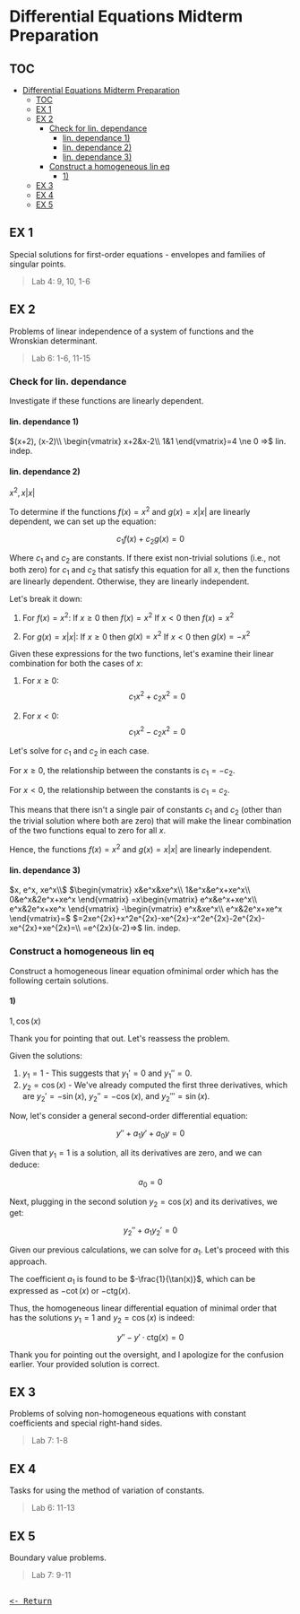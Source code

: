 # Differential Equations Midterm Preparation

## TOC

- [Differential Equations Midterm Preparation](#differential-equations-midterm-preparation)
  - [TOC](#toc)
  - [EX 1](#ex-1)
  - [EX 2](#ex-2)
    - [Check for lin. dependance](#check-for-lin-dependance)
      - [lin. dependance 1)](#lin-dependance-1)
      - [lin. dependance 2)](#lin-dependance-2)
      - [lin. dependance 3)](#lin-dependance-3)
    - [Construct a homogeneous lin eq](#construct-a-homogeneous-lin-eq)
      - [1)](#1)
  - [EX 3](#ex-3)
  - [EX 4](#ex-4)
  - [EX 5](#ex-5)

## EX 1

Special solutions for first-order equations - envelopes and families of singular points.
> Lab 4: 9, 10, 1-6

## EX 2

Problems of linear independence of a system of functions and the Wronskian determinant.
> Lab 6: 1-6, 11-15

### Check for lin. dependance

Investigate if these functions are linearly dependent.

#### lin. dependance 1)

$(x+2), (x-2)\\
\begin{vmatrix}
    x+2&x-2\\
    1&1
\end{vmatrix}=4 \ne 0 =>$ lin. indep.

#### lin. dependance 2)

$x^2,x|x|$

To determine if the functions $f(x) = x^2$ and $g(x) = x|x|$ are linearly dependent, we can set up the equation:

$$c_1 f(x) + c_2 g(x) = 0$$

Where $c_1$ and $c_2$ are constants. If there exist non-trivial solutions (i.e., not both zero) for $c_1$ and $c_2$ that satisfy this equation for all $x$, then the functions are linearly dependent. Otherwise, they are linearly independent.

Let's break it down:

1. For $f(x) = x^2$:
   If $x \geq 0$ then $f(x) = x^2$
   If $x < 0$ then $f(x) = x^2$

2. For $g(x) = x|x|$:
   If $x \geq 0$ then $g(x) = x^2$
   If $x < 0$ then $g(x) = -x^2$

Given these expressions for the two functions, let's examine their linear combination for both the cases of $x$:

1. For $x \geq 0$:
$$c_1 x^2 + c_2 x^2 = 0$$

2. For $x < 0$:
$$c_1 x^2 - c_2 x^2 = 0$$

Let's solve for $c_1$ and $c_2$ in each case.

For $x \geq 0$, the relationship between the constants is $c_1 = -c_2$.

For $x < 0$, the relationship between the constants is $c_1 = c_2$.

This means that there isn't a single pair of constants $c_1$ and $c_2$ (other than the trivial solution where both are zero) that will make the linear combination of the two functions equal to zero for all $x$.

Hence, the functions $f(x) = x^2$ and $g(x) = x|x|$ are linearly independent.

#### lin. dependance 3)

$x, e^x, xe^x\\$
$\begin{vmatrix}
    x&e^x&xe^x\\
    1&e^x&e^x+xe^x\\
    0&e^x&2e^x+xe^x
\end{vmatrix}
=x\begin{vmatrix}
    e^x&e^x+xe^x\\
    e^x&2e^x+xe^x
\end{vmatrix}
-\begin{vmatrix}
    e^x&xe^x\\
    e^x&2e^x+xe^x
\end{vmatrix}=$
$=2xe^{2x}+x^2e^{2x}-xe^{2x}-x^2e^{2x}-2e^{2x}-xe^{2x}+xe^{2x}=\\
=e^{2x}(x-2)=>$ lin. indep.

### Construct a homogeneous lin eq

Construct a homogeneous linear equation ofminimal order which has the following certain solutions.

#### 1)

$1, \cos(x)$

Thank you for pointing that out. Let's reassess the problem.

Given the solutions:

1. $y_1 = 1$ - This suggests that $y_1' = 0$ and $y_1'' = 0$.
2. $y_2 = \cos(x)$ - We've already computed the first three derivatives, which are $y_2' = -\sin(x)$, $y_2'' = -\cos(x)$, and $y_2''' = \sin(x)$.

Now, let's consider a general second-order differential equation:

$$
y'' + a_1 y' + a_0 y = 0
$$

Given that $y_1 = 1$ is a solution, all its derivatives are zero, and we can deduce:

$$
a_0 = 0
$$

Next, plugging in the second solution $y_2 = \cos(x)$ and its derivatives, we get:

$$
y_2'' + a_1 y_2' = 0
$$

Given our previous calculations, we can solve for $a_1$. Let's proceed with this approach.

The coefficient $a_1$ is found to be $-\frac{1}{\tan(x)}$, which can be expressed as $-\cot(x)$ or $-\text{ctg}(x)$.

Thus, the homogeneous linear differential equation of minimal order that has the solutions $y_1 = 1$ and $y_2 = \cos(x)$ is indeed:

$$
y'' - y' \cdot \text{ctg}(x) = 0
$$

Thank you for pointing out the oversight, and I apologize for the confusion earlier. Your provided solution is correct.

## EX 3

Problems of solving non-homogeneous equations with constant coefficients and special right-hand sides.
> Lab 7: 1-8

## EX 4

Tasks for using the method of variation of constants.
> Lab 6: 11-13

## EX 5

Boundary value problems.
> Lab 7: 9-11

[<kbd><br><- Return<br></kbd>](DifFurry.md)
